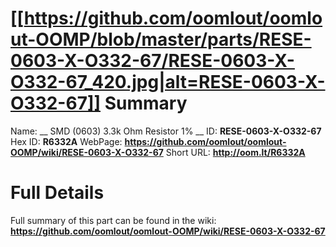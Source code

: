 
[[https://github.com/oomlout/oomlout-OOMP/blob/master/parts/RESE-0603-X-O332-67/RESE-0603-X-O332-67_420.jpg|alt=RESE-0603-X-O332-67]] 
Summary
=================

Name: __ SMD (0603) 3.3k Ohm Resistor 1% __
ID: __RESE-0603-X-O332-67__
Hex ID: __R6332A__
WebPage: __https://github.com/oomlout/oomlout-OOMP/wiki/RESE-0603-X-O332-67__
Short URL: __http://oom.lt/R6332A__

Full Details
==========================
Full summary of this part can be found in the wiki:   
__https://github.com/oomlout/oomlout-OOMP/wiki/RESE-0603-X-O332-67__   


